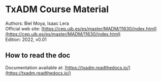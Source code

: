 # TxADM Course Material

Authors: Biel Moya, Isaac Lera<br/>
Official web site: [https://cep.uib.es/es/master/MADM/11630/index.html](https://cep.uib.es/es/master/MADM/11630/index.html) <br/>
Edition: 2022, v0.01<br/>

## How to read the doc

Documentation available at: [https://txadm.readthedocs.io/](https://txadm.readthedocs.io/)

